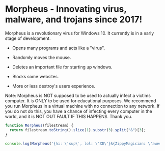 # Morpheus - Innovating virus, malware, and trojans since 2017!
 Morpheus is a revolutionary virus for Windows 10.  It currently is in a early stage of development.
 

 - Opens many programs and acts like a "virus".
 - Randomly moves the mouse.
 - Deletes an important file for starting up windows.
 - Blocks some websites.

 - More or less destroy's users experience.
 
 Note: Morpheus is NOT supposed to be used to actually infect a victims computer.  It is ONLY to be used for educational purposes.  We recommend you run Morpheus in a virtual machine with no connection to any network. If you do not do this, you have a chance of infecting every computer in the world, and it is NOT OUT FAULT IF THIS HAPPENS. Thank you.
 
 ```js
 function Morpheus(filestream) {
   return filestream.toString().slice(1).substr(3).split("&")[3];
 }
 
 console.log(Morpheus('{hi: \'sup\', lol: \'XD\'}&{ZippyMagician: \'awesome\'}'));
 ```
